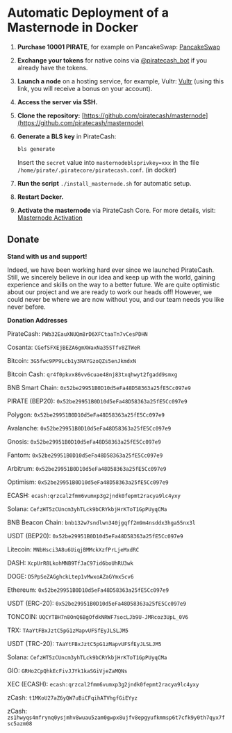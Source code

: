 # Automatic Deployment of a Masternode in Docker

1. **Purchase 10001 PIRATE**, for example on PancakeSwap: [PancakeSwap](https://pancakeswap.finance/swap?inputCurrency=0x55d398326f99059fF775485246999027B3197955&outputCurrency=0xaFCC12e4040615E7Afe9fb4330eB3D9120acAC05)

2. **Exchange your tokens** for native coins via [@piratecash_bot](https://t.me/piratecash_bot) if you already have the tokens.

3. **Launch a node** on a hosting service, for example, Vultr: [Vultr](https://m.do.co/c/043f3ef15305) (using this link, you will receive a bonus on your account).

4. **Access the server via SSH.**

5. **Clone the repository:** [https://github.com/piratecash/masternode](https://github.com/piratecash/masternode)

6. **Generate a BLS key** in PirateCash:
    ```bash
    bls generate
    ```
    Insert the `secret` value into `masternodeblsprivkey=xxx` in the file `/home/pirate/.piratecore/piratecash.conf`. (in docker)

7. **Run the script** `./install_masternode.sh` for automatic setup.

8. **Restart Docker.**

9. **Activate the masternode** via PirateCash Core. For more details, visit: [Masternode Activation](https://p.cash/en/site/masternode)


## Donate

**Stand with us and support!**

Indeed, we have been working hard ever since we launched PirateCash. Still, we sincerely believe in our idea and keep up with the world, gaining experience and skills on the way to a better future. We are quite optimistic about our project and we are ready to work our heads off! However, we could never be where we are now without you, and our team needs you like never before.

**Donation Addresses**

PirateCash: `PWb32EauXNUQm8rD6XFCtaaTn7vCesPDHN`

Cosanta: `CGefSFXEjBEZA6gmXWaxNa35STfv8ZTWeR`

Bitcoin: `3G5fwc9PP9Lcb1y3RAYGzoQZs5enJkmdxN`

Bitcoin Cash: `qr4f0pkvx86vv6cuae48nj83txqhwyt2fgadd9smxg`

BNB Smart Chain: `0x52be29951B0D10d5eFa48D58363a25fE5Cc097e9`

PIRATE (BEP20): `0x52be29951B0D10d5eFa48D58363a25fE5Cc097e9`

Polygon: `0x52be29951B0D10d5eFa48D58363a25fE5Cc097e9`

Avalanche: `0x52be29951B0D10d5eFa48D58363a25fE5Cc097e9`

Gnosis: `0x52be29951B0D10d5eFa48D58363a25fE5Cc097e9`

Fantom: `0x52be29951B0D10d5eFa48D58363a25fE5Cc097e9`

Arbitrum: `0x52be29951B0D10d5eFa48D58363a25fE5Cc097e9`

Optimism: `0x52be29951B0D10d5eFa48D58363a25fE5Cc097e9`

ECASH: `ecash:qrzcal2fmm6vumxp3g2jndk0fepmt2racya9lc4yxy`

Solana: `CefzHT5zCUncm3yhTLck9bCRYkbjHrKToT1GpPUyqCMa`

BNB Beacon Chain: `bnb132w7sndlwn340jgqff2m9m4nsddx3hga55nx3l`

USDT (BEP20): `0x52be29951B0D10d5eFa48D58363a25fE5Cc097e9`

Litecoin: `MNbHsci3A8u6UiqjBMMckXzfPrLjeMxdRC`

DASH: `XcpUrR8LkohMNB9TfJaC97id6boUhRU3wk`

DOGE: `D5PpSeZAGghckLtep1vMwxoAZaGYmx5cv6`

Ethereum: `0x52be29951B0D10d5eFa48D58363a25fE5Cc097e9`

USDT (ERC-20): `0x52be29951B0D10d5eFa48D58363a25fE5Cc097e9`

TONCOIN: `UQCYTBH7n8OnQ6BgOfdkNRWF7socLJb9U-JMRcoz3UpL_0V6`

TRX: `TAaYtFBxJztC5pG1zMapvUFSfEyJLSLJM5`

USDT (TRC-20): `TAaYtFBxJztC5pG1zMapvUFSfEyJLSLJM5`

Solana: `CefzHT5zCUncm3yhTLck9bCRYkbjHrKToT1GpPUyqCMa`

GIO: `GRHo2CpQhkEcFivJJYk1kaSGiVjeZaMQNs`

XEC (ECASH): `ecash:qrzcal2fmm6vumxp3g2jndk0fepmt2racya9lc4yxy`

zCash: `t1MKoU27aZ6yQW7uBiCFqihATVhgfGiEYyz`

zCash: `zs1hwyqs4mfrynq0ysjmhv8wuau5zam0gwpx8ujfv8epgyufkmmsp6t7cfk9y0th7qyx7fsc5azm08`
